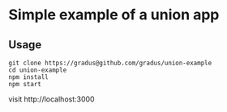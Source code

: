 # Simple example of a union app

## Usage
    git clone https://gradus@github.com/gradus/union-example
    cd union-example
    npm install
    npm start

visit http://localhost:3000
